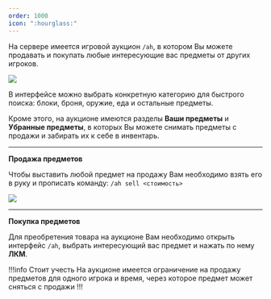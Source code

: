 ```yaml
---
order: 1000
icon: ":hourglass:"
---
```

На сервере имеется игровой аукцион `/ah`, в котором Вы можете продавать и покупать любые интересующие вас предметы от других игроков.

![](https://i.imgur.com/4Fl66Ls.png)

В интерфейсе можно выбрать конкретную категорию для быстрого поиска: блоки, броня, оружие, еда и остальные предметы. 

Кроме этого, на аукционе имеются разделы **Ваши предметы** и **Убранные предметы**, в которых Вы можете снимать предметы с продажи и забирать их к себе в инвентарь.

------------
**Продажа предметов**

Чтобы выставить любой предмет на продажу Вам необходимо взять его в руку и прописать команду: `/ah sell <стоимость>`

![](https://imgur.com/t8faTS4.png)

------------
**Покупка предметов**

Для преобретения товара на аукционе Вам необходимо открыть интерфейс `/ah`, выбрать интересующий вас предмет и нажать по нему **ЛКМ**.

!!!info Стоит учесть
На аукционе имеется ограничение на продажу предметов для одного игрока и время, через которое предмет может сняться с продажи
!!!
